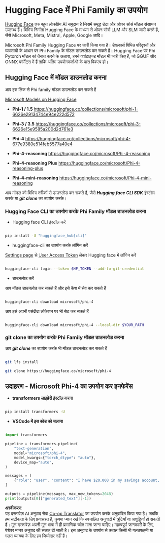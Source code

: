 <!--
CO_OP_TRANSLATOR_METADATA:
{
  "original_hash": "624fe133fba62773979d45f54519f7bb",
  "translation_date": "2025-05-08T06:25:04+00:00",
  "source_file": "md/01.Introduction/02/01.HF.md",
  "language_code": "hi"
}
-->
# **Hugging Face में Phi Family का उपयोग**

[Hugging Face](https://huggingface.co/) एक बहुत लोकप्रिय AI समुदाय है जिसमें समृद्ध डेटा और ओपन सोर्स मॉडल संसाधन उपलब्ध हैं। विभिन्न निर्माता Hugging Face के माध्यम से ओपन सोर्स LLM और SLM जारी करते हैं, जैसे Microsoft, Meta, Mistral, Apple, Google आदि।

Microsoft Phi Family Hugging Face पर जारी किया गया है। डेवलपर्स विभिन्न परिदृश्यों और व्यवसायों के आधार पर Phi Family के मॉडल डाउनलोड कर सकते हैं। Hugging Face पर Phi Pytorch मॉडल को तैनात करने के अलावा, हमने क्वांटाइज्ड मॉडल भी जारी किए हैं, जो GGUF और ONNX फॉर्मैट्स में हैं ताकि अंतिम उपयोगकर्ताओं के पास विकल्प हो।

## **Hugging Face में मॉडल डाउनलोड करना**

आप इस लिंक से Phi family मॉडल डाउनलोड कर सकते हैं

[Microsoft Models on Hugging Face](https://huggingface.co/microsoft)

-  **Phi-1 / 1.5** https://huggingface.co/collections/microsoft/phi-1-6626e29134744e94e222d572

-  **Phi-3 / 3.5** https://huggingface.co/collections/microsoft/phi-3-6626e15e9585a200d2d761e3

-  **Phi-4** https://huggingface.co/collections/microsoft/phi-4-677e9380e514feb5577a40e4

- **Phi-4-reasoning** https://huggingface.co/microsoft/Phi-4-reasoning

- **Phi-4-reasoning Plus** https://huggingface.co/microsoft/Phi-4-reasoning-plus 

- **Phi-4-mini-reasoning** https://huggingface.co/microsoft/Phi-4-mini-reasoning

आप मॉडल को विभिन्न तरीकों से डाउनलोड कर सकते हैं, जैसे ***Hugging face CLI SDK*** इंस्टॉल करके या ***git clone*** का उपयोग करके।

### **Hugging Face CLI का उपयोग करके Phi Family मॉडल डाउनलोड करना**

- Hugging face CLI इंस्टॉल करें

```bash

pip install -U "huggingface_hub[cli]"

```

- huggingface-cli का उपयोग करके लॉगिन करें

[Settings page](https://huggingface.co/settings/tokens) से [User Access Token](https://huggingface.co/docs/hub/security-tokens) लेकर Hugging face में लॉगिन करें

```bash

huggingface-cli login --token $HF_TOKEN --add-to-git-credential

```

- डाउनलोड करें

आप मॉडल डाउनलोड कर सकते हैं और इसे कैश में सेव कर सकते हैं

```bash

huggingface-cli download microsoft/phi-4

```

आप इसे अपनी पसंदीदा लोकेशन पर भी सेट कर सकते हैं

```bash

huggingface-cli download microsoft/phi-4 --local-dir $YOUR_PATH

```

### **git clone का उपयोग करके Phi Family मॉडल डाउनलोड करना**

आप ***git clone*** का उपयोग करके भी मॉडल डाउनलोड कर सकते हैं

```bash

git lfs install

git clone https://huggingface.co/microsoft/phi-4

```

## **उदाहरण - Microsoft Phi-4 का उपयोग कर इनफेरेंस**

- **transformers लाइब्रेरी इंस्टॉल करना**

```bash

pip install transformers -U

```

- **VSCode में इस कोड को चलाना**

```python

import transformers

pipeline = transformers.pipeline(
    "text-generation",
    model="microsoft/phi-4",
    model_kwargs={"torch_dtype": "auto"},
    device_map="auto",
)

messages = [
    {"role": "user", "content": "I have $20,000 in my savings account, where I receive a 4% profit per year and payments twice a year. Can you please tell me how long it will take for me to become a millionaire? Also, can you please explain the math step by step as if you were explaining it to an uneducated person?"},
]

outputs = pipeline(messages, max_new_tokens=2048)
print(outputs[0]["generated_text"][-1])

```

**अस्वीकरण**:  
यह दस्तावेज़ AI अनुवाद सेवा [Co-op Translator](https://github.com/Azure/co-op-translator) का उपयोग करके अनुवादित किया गया है। जबकि हम सटीकता के लिए प्रयासरत हैं, कृपया ध्यान रखें कि स्वचालित अनुवादों में त्रुटियाँ या अशुद्धियाँ हो सकती हैं। मूल दस्तावेज़ अपनी मूल भाषा में ही प्रामाणिक स्रोत माना जाना चाहिए। महत्वपूर्ण जानकारी के लिए, पेशेवर मानव अनुवाद की सलाह दी जाती है। इस अनुवाद के उपयोग से उत्पन्न किसी भी गलतफहमी या गलत व्याख्या के लिए हम जिम्मेदार नहीं हैं।